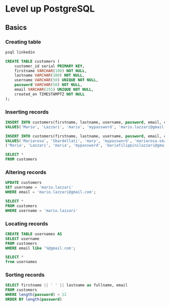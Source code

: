 # Level up PostgreSQL

## Basics

### Creating table

```sh
psql linkedin
```

```sql
CREATE TABLE customers (
    customer_id serial PRIMARY KEY,
    firstname VARCHAR(100) NOT NULL,
    lastname VARCHAR(100) NOT NULL,
    username VARCHAR(50) UNIQUE NOT NULL,
    password VARCHAR(50) NOT NULL,
    email VARCHAR(255) UNIQUE NOT NULL,
    created_on TIMESTAMPTZ NOT NULL
);
```

### Inserting records

```sql
INSERT INTO customers(firstname, lastname, username, password, email, created_on)
VALUES('Mario', 'Lazzari', 'mario', 'mypassword', 'mario.lazzari@gmail.com', CURRENT_TIMESTAMP);

INSERT INTO customers(firstname, lastname, username, password, email, created_on)
VALUES('Mariarosa', 'Sbardellati', 'mary', 'mypassword', 'mariarosa.sbardellati@gmail.com', CURRENT_TIMESTAMP),
('Maria', 'Lazzari', 'maria', 'mypassword', 'mariafilippinilazzari@gmail.com', CURRENT_TIMESTAMP);

SELECT * 
FROM customers
```

### Altering records

```sql
UPDATE customers
SET username = 'mario.lazzari'
WHERE email = 'mario.lazzari@gmail.com';

SELECT * 
FROM customers
WHERE username = 'mario.lazzari'
```

### Locating records

```sql
CREATE TABLE usernames AS 
SELECT username
FROM customers
WHERE email like '%@gmail.com';

SELECT *
from usernames
```

### Sorting records

```sql
SELECT firstname || ' ' || lastname as fullname, email
FROM customers
WHERE length(password) < 12
ORDER BY length(password)
```